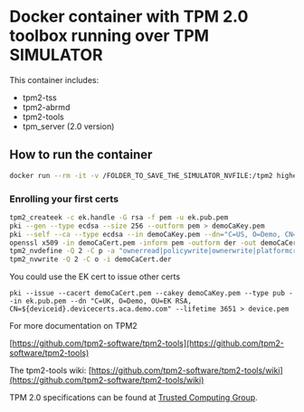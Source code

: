 Docker container with TPM 2.0 toolbox running over TPM SIMULATOR
================================================================

This container includes:

- tpm2-tss
- tpm2-abrmd
- tpm2-tools
- tpm_server (2.0 version)

## How to run the container

```bash
docker run --rm -it -v /FOLDER_TO_SAVE_THE_SIMULATOR_NVFILE:/tpm2 highercomve/tpm2_toolbox bash
```

### Enrolling your first certs

```bash
tpm2_createek -c ek.handle -G rsa -f pem -u ek.pub.pem
pki --gen --type ecdsa --size 256 --outform pem > demoCaKey.pem
pki --self --ca --type ecdsa --in demoCaKey.pem --dn="C=US, O=Demo, CN=Demo ACA" --lifetime 3652 --outform pem > demoCaCert.pem
openssl x509 -in demoCaCert.pem -inform pem -outform der -out demoCaCert.der
tpm2_nvdefine -Q 2 -C p -a "ownerread|policywrite|ownerwrite|platformcreate|no_da|policyread|authread"
tpm2_nvwrite -Q 2 -C o -i demoCaCert.der
```

You could use the EK cert to issue other certs

```
pki --issue --cacert demoCaCert.pem --cakey demoCaKey.pem --type pub --in ek.pub.pem --dn "C=UK, O=Demo, OU=EK RSA, CN=${deviceid}.devicecerts.aca.demo.com" --lifetime 3651 > device.pem
```

For more documentation on TPM2

[https://github.com/tpm2-software/tpm2-tools](https://github.com/tpm2-software/tpm2-tools)

The tpm2-tools wiki: [https://github.com/tpm2-software/tpm2-tools/wiki](https://github.com/tpm2-software/tpm2-tools/wiki)

TPM 2.0 specifications can be found at [Trusted Computing Group](https://trustedcomputinggroup.org/).
